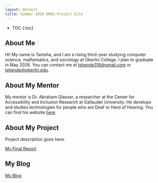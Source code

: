 ```yaml
---
layout: default
title: Summer 2020 DREU Project Site
---
```


* TOC
{:toc}

## About Me

Hi! My name is Tanisha, and I am a rising third-year studying computer science, mathematics, and sociology at Oberlin College. I plan to graduate in May 2026. You can contact me at tshende316@gmail.com or tshende@oberlin.edu. 

## About My Mentor

My mentor is Dr. Abraham Glasser, a researcher at the Center for Accessibility and Inclusion Research at Gallaudet University. He develops and studies technologies for people who are Deaf or Hard of Hearing. You can find his website [here](https://abrahamglasser.com/).

## About My Project

Project description goes here.

[My Final Report](files/finalreport.pdf)

## My Blog

[My Blog](blog.html)
